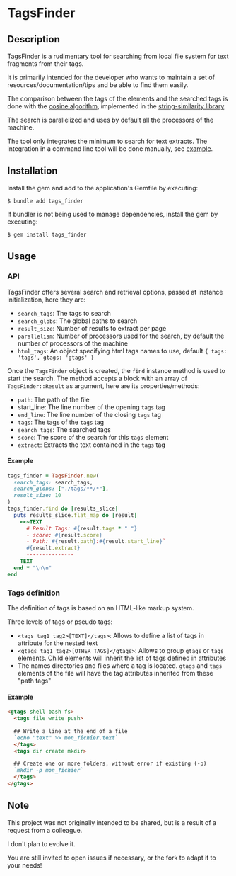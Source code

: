 # TagsFinder 

## Description

TagsFinder is a rudimentary tool for searching from local file system for text fragments from their tags.

It is primarily intended for the developer who wants to maintain a set of resources/documentation/tips and be able to find them easily.

The comparison between the tags of the elements and the searched tags is done with the [cosine algorithm](https://en.wikipedia.org/wiki/Cosine_similarity), implemented in the [string-similarity library](https://github.com/mhutter/string-similarity)

The search is parallelized and uses by default all the processors of the machine.

The tool only integrates the minimum to search for text extracts.
The integration in a command line tool will be done manually, see [example](example/README.md).

## Installation

Install the gem and add to the application's Gemfile by executing:

    $ bundle add tags_finder

If bundler is not being used to manage dependencies, install the gem by executing:

    $ gem install tags_finder

## Usage

### API 

TagsFinder offers several search and retrieval options, passed at instance initialization, here they are:
- `search_tags`: The tags to search
- `search_globs`: The global paths to search
- `result_size`: Number of results to extract per page
- `parallelism`: Number of processors used for the search, by default the number of processors of the machine
- `html_tags`: An object specifying html tags names to use, default `{ tags: 'tags', gtags: 'gtags' }`

Once the `TagsFinder` object is created, the `find` instance method is used to start the search.
The method accepts a block with an array of `TagsFinder::Result` as argument, here are its properties/methods:
- `path`: The path of the file
- start_line: The line number of the opening `tags` tag
- `end_line`: The line number of the closing `tags` tag
- `tags`: The tags of the `tags` tag
- `search_tags`: The searched tags
- `score`: The score of the search for this `tags` element
- `extract`: Extracts the text contained in the `tags` tag

#### Example 

```ruby
tags_finder = TagsFinder.new(
  search_tags: search_tags, 
  search_globs: ["./tags/**/*"], 
  result_size: 10
)
tags_finder.find do |results_slice|
  puts results_slice.flat_map do |result|
    <<~TEXT
      # Result Tags: #{result.tags * " "}
      - score: #{result.score}
      - Path: #{result.path}:#{result.start_line}`
      #{result.extract}
      ---------------
    TEXT
  end * "\n\n"
end
```

### Tags definition

The definition of tags is based on an HTML-like markup system.

Three levels of tags or pseudo tags:
- `<tags tag1 tag2>[TEXT]</tags>`: Allows to define a list of tags in attribute for the nested text
- `<gtags tag1 tag2>[OTHER TAGS]</gtags>`: Allows to group `gtags` or `tags` elements. Child elements will inherit the list of tags defined in attributes
- The names directories and files where a tag is located. `gtags` and `tags` elements of the file will have the tag attributes inherited from these "path tags"

#### Example 

```md
<gtags shell bash fs>
  <tags file write push>

  ## Write a line at the end of a file
  `echo "text" >> mon_fichier.text`
  </tags>
  <tags dir create mkdir>

  ## Create one or more folders, without error if existing (-p)
  `mkdir -p mon_fichier`
  </tags>
</gtags>
```

## Note

This project was not originally intended to be shared, but is a result of a request from a colleague.

I don't plan to evolve it.

You are still invited to open issues if necessary, or the fork to adapt it to your needs!